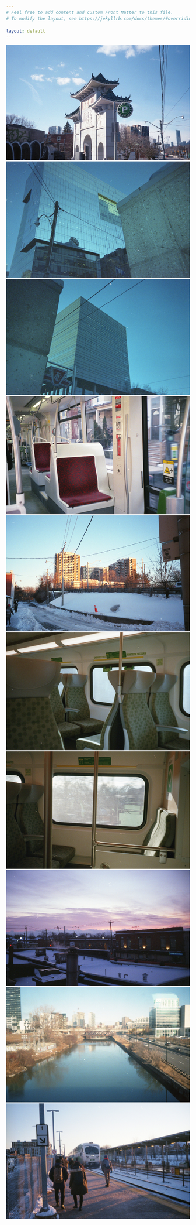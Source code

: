 ```yaml
---
# Feel free to add content and custom Front Matter to this file.
# To modify the layout, see https://jekyllrb.com/docs/themes/#overriding-theme-defaults

layout: default
---
```


<div class="column">
    <a class="image-popup-fit-width" href="assets/images/img003.jpg"><img src="assets/img/img003.jpg">
    </a>
    <a class="image-popup-fit-width" href="assets/images/img005.jpg"><img src="assets/img/img005.jpg">
    </a>
    <a class="image-popup-fit-width" href="assets/images/img006.jpg"><img src="assets/img/img006.jpg">
    </a>
    <a class="image-popup-fit-width" href="assets/images/img007.jpg"><img src="assets/img/img007.jpg">
    </a>
    <a class="image-popup-fit-width" href="assets/images/img012.jpg"><img src="assets/img/img012.jpg">
    </a>
    <a class="image-popup-fit-width" href="assets/images/img020.jpg"><img src="assets/img/img020.jpg">
    </a>
    <a class="image-popup-fit-width" href="assets/images/img019.jpg"><img src="assets/img/img019.jpg">
    </a>
    <a class="image-popup-fit-width" href="assets/images/img018.jpg"><img src="assets/img/img018.jpg">
    </a>
    <a class="image-popup-fit-width" href="assets/images/img016.jpg"><img src="assets/img/img016.jpg">
    </a>
    <a class="image-popup-fit-width" href="assets/images/img013.jpg"><img src="assets/img/img013.jpg">
    </a>
  </div>

